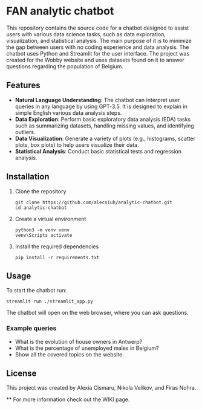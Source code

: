 # FAN analytic chatbot

This repository contains the source code for a chatbot designed to assist users with various data science tasks, such as data exploration, visualization, and statistical analysis. The main purpose of it is to minimize the gap between users with no coding experience and data analysis. The chatbot uses Python and Streamlit for the user interface. The project was created for the Wobby website and uses datasets found on it to answer questions regarding the population of Belgium. 

## Features

- **Natural Language Understanding**: The chatbot can interpret user queries in any language by using GPT-3.5. It is designed to explain in simple English various data analysis steps.
- **Data Exploration**: Perform basic exploratory data analysis (EDA) tasks such as summarizing datasets, handling missing values, and identifying outliers.
- **Data Visualization**: Generate a variety of plots (e.g., histograms, scatter plots, box plots) to help users visualize their data.
- **Statistical Analysis**: Conduct basic statistical tests and regression analysis.

## Installation

1. Clone the repository
   ```
   git clone https://github.com/alecsiuh/analytic-chatbot.git
   cd analytic-chatbot
   ```
2. Create a virtual environment
   ```
   python3 -m venv venv
   venv\Scripts activate
   ```
3. Install the required dependencies
   ```
   pip install -r requirements.txt
   ```

## Usage

To start the chatbot run:
```
streamlit run ./streamlit_app.py
```
The chatbot will open on the web browser, where you can ask questions.

### Example queries
- What is the evolution of house owners in Antwerp?
- What is the percentage of unemployed males in Belgium?
- Show all the covered topics on the website.

## License
This project was created by Alexia Cismaru, Nikola Velikov, and Firas Nohra.

** For more information check out the WIKI page.
